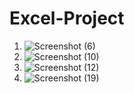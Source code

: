 # Excel-Project

1.  ![Screenshot (6)](https://user-images.githubusercontent.com/103982094/211383844-721613df-aa78-4d4d-8b06-01e397fd8d80.png)
2.  ![Screenshot (10)](https://user-images.githubusercontent.com/103982094/211383924-f97becd2-7048-484f-8b1e-d12cb37c6885.png)
3.  ![Screenshot (12)](https://user-images.githubusercontent.com/103982094/211383947-cd8a6f71-6738-4192-b70d-ca906152c86e.png)
4.  ![Screenshot (19)](https://user-images.githubusercontent.com/103982094/211383972-4cbdd92e-6ff2-49d4-ac56-2f2d557719d3.png)
